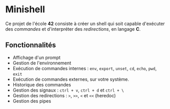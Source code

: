 # Minishell

Ce projet de l'école **42** consiste à créer un shell qui soit capable d'exécuter des *commandes* et d'interpréter des *redirections*, en langage **C**.



## Fonctionnalités

- Affichage d'un prompt
- Gestion de l'environnement
- Exécution de commandes internes : ```env```, ```export```, ```unset```, ```cd```, ```echo```, ```pwd```, ```exit```
- Exécution de commandes externes, sur votre système.
- Historique des commandes
- Gestion des signaux : ```ctrl + v```, ```ctrl + d``` et ```ctrl + \```
- Gestion des redirections : ```>```, ```>>```, ```<``` et ```<<``` (heredoc)
- Gestion des pipes


